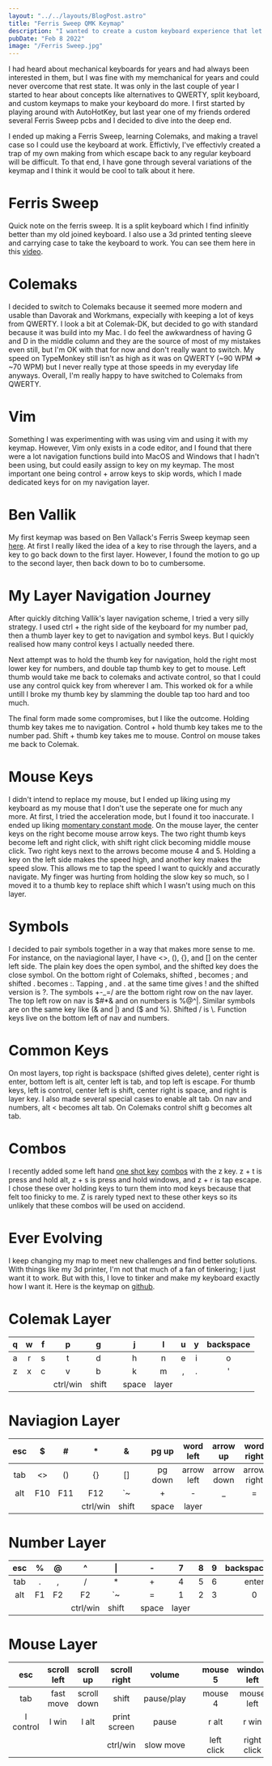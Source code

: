 ```yaml
---
layout: "../../layouts/BlogPost.astro"
title: "Ferris Sweep QMK Keymap"
description: "I wanted to create a custom keyboard experience that let me do everything I needed to operate both my Mac and PC devices."
pubDate: "Feb 8 2022"
image: "/Ferris Sweep.jpg"
---
```


I had heard about mechanical keyboards for years and had always been interested in them, but I was fine with my memchanical for years and could never overcome that rest state. It was only in the last couple of year I started to hear about concepts like alternatives to QWERTY, split keyboard, and custom keymaps to make your keyboard do more. I first started by playing around with AutoHotKey, but last year one of my friends ordered several Ferris Sweep pcbs and I decided to dive into the deep end.

I ended up making a Ferris Sweep, learning Colemaks, and making a travel case so I could use the keyboard at work. Effictivly, I've effectivly created a trap of my own making from which escape back to any regular keyboard will be difficult. To that end, I have gone through several variations of the keymap and I think it would be cool to talk about it here.

# Ferris Sweep
Quick note on the ferris sweep. It is a split keyboard which I find infinitly better than my old joined keyboard. I also use a 3d printed tenting sleeve and carrying case to take the keyboard to work. You can see them here in this [video](https://youtu.be/TVBhc0QNWDM).

# Colemaks
I decided to switch to Colemaks because it seemed more modern and usable than Davorak and Workmans, expecially with keeping a lot of keys from QWERTY. I look a bit at Colemak-DK, but decided to go with standard because it was build into my Mac. I do feel the awkwardness of having G and D in the middle column and they are the source of most of my mistakes even still, but I'm OK with that for now and don't really want to switch. My speed on TypeMonkey still isn't as high as it was on QWERTY (~90 WPM => ~70 WPM) but I never really type at those speeds in my everyday life anyways. Overall, I'm really happy to have switched to Colemaks from QWERTY.

# Vim
Something I was experimenting with was using vim and using it with my keymap. However, Vim only exists in a code editor, and I found that there were a lot navigation functions build into MacOS and Windows that I hadn't been using, but could easily assign to key on my keymap. The most important one being control + arrow keys to skip words, which I made dedicated keys for on my navigation layer.

# Ben Vallik
My first keymap was based on Ben Vallack's Ferris Sweep keymap seen [here](https://www.youtube.com/watch?v=8wZ8FRwOzhU&ab_channel=BenVallack). At first I really liked the idea of a key to rise through the layers, and a key to go back down to the first layer. However, I found the motion to go up to the second layer, then back down to bo to cumbersome.

# My Layer Navigation Journey
After quickly ditching Vallik's layer navigation scheme, I tried a very silly strategy. I used ctrl + the right side of the keyboard for my number pad, then a thumb layer key to get to navigation and symbol keys. But I quickly realised how many control keys I actually needed there.

Next attempt was to hold the thumb key for navigation, hold the right most lower key for numbers, and double tap thumb key to get to mouse. Left thumb would take me back to colemaks and activate control, so that I could use any control quick key from wherever I am. This worked ok for a while untill I broke my thumb key by slamming the double tap too hard and too much.

The final form made some compromises, but I like the outcome. Holding thumb key takes me to navigation. Control + hold thumb key takes me to the number pad. Shift + thumb key takes me to mouse. Control on mouse takes me back to Colemak.

# Mouse Keys
I didn't intend to replace my mouse, but I ended up liking using my keyboard as my mouse that I don't use the seperate one for much any more. At first, I tried the acceleration mode, but I found it too inaccurate. I ended up liking [momentary constant mode](https://docs.qmk.fm/#/feature_mouse_keys). On the mouse layer, the center keys on the right become mouse arrow keys. The two right thumb keys become left and right click, with shift right click becoming middle mouse click. Two right keys next to the arrows become mouse 4 and 5. Holding a key on the left side makes the speed high, and another key makes the speed slow. This allows me to tap the speed I want to quickly and accuratly navigate. My finger was hurting from holding the slow key so much, so I moved it to a thumb key to replace shift which I wasn't using much on this layer.

# Symbols
I decided to pair symbols together in a way that makes more sense to me. For instance, on the naviagional layer, I have <>, (), {}, and [] on the center left side. The plain key does the open symbol, and the shifted key does the close symbol. On the bottom right of Colemaks, shifted , becomes ; and shifted . becomes :. Tapping , and . at the same time gives ! and the shifted version is ?. The symbols +-_=/ are the bottom right row on the nav layer. The top left row on nav is \$#*& and on numbers is \%@^|. Similar symbols are on the same key like (& and |) and ($ and %). Shifted / is \\. Function keys live on the bottom left of nav and numbers.

# Common Keys
On most layers, top right is backspace (shifted gives delete), center right is enter, bottom left is alt, center left is tab, and top left is escape. For thumb keys, left is control, center left is shift, center right is space, and right is layer key. I also made several special cases to enable alt tab. On nav and numbers, alt < becomes alt tab. On Colemaks control shift g becomes alt tab.

# Combos
I recently added some left hand [one shot key](https://docs.qmk.fm/#/one_shot_keys) [combos](https://docs.qmk.fm/#/feature_combo) with the z key. z + t is press and hold alt, z + s is press and hold windows, and z + r is tap escape. I chose these over holding keys to turn them into mod keys because that felt too finicky to me. Z is rarely typed next to these other keys so its unlikely that these combos will be used on accidend.

# Ever Evolving
I keep changing my map to meet new challenges and find better solutions. With things like my 3d printer, I'm not that much of a fan of tinkering; I just want it to work. But with this, I love to tinker and make my keyboard exactly how I want it. Here is the keymap on [github](https://github.com/Gateway3B/G3-Macros/tree/master/FerrisSweep).

# Colemak Layer

| q | w | f |   p      |   g   |   |   j   |   l   | u | y | backspace |
|:-:|:-:|:-:|:--------:|:-----:|:-:|:-----:|:-----:|:-:|:-:|:---------:|
| a | r | s |   t      |   d   |   |   h   |   n   | e | i |     o     |
| z | x | c |   v      |   b   |   |   k   |   m   | , | . |     '     |
|   |   |   | ctrl/win | shift |   | space | layer |   |   |           |

# Naviagion Layer

| esc |  $  |  #  |     *    |   &   |   |  pg up  | word left |  arrow up  |  word right | backspace/del |
|:---:|:---:|:---:|:--------:|:-----:|:-:|:-------:|:----------:|:----------:|:-----------:|:-------------:|
| tab |  <> |  () |    {}    |   []  |   | pg down | arrow left | arrow down | arrow right |     enter     |
| alt | F10 | F11 |    F12   |   `~  |   |    +    |      -     |      _     |      =      |       /       |
|     |     |     | ctrl/win | shift |   | space   | layer      |            |             |               |

# Number Layer

| esc |  % |  @ |     ^    |   \|  |   |   -   |   7   | 8 | 9 | backspace/del |
|:---:|:--:|:--:|:--------:|:-----:|:-:|:-----:|:-----:|:-:|:-:|:-------------:|
| tab |  . |  , |     /    |   *   |   |   +   |   4   | 5 | 6 |     enter     |
| alt | F1 | F2 |    F2    |   `~  |   |   =   |   1   | 2 | 3 |       0       |
|     |    |    | ctrl/win | shift |   | space | layer |   |   |               |I

# Mouse Layer

|    esc    | scroll left |  scroll up  | scroll right |   volume   |   | mouse 5 | window left |   mouse up  | window right | backspace/del |
|:---------:|:-----------:|:-----------:|:------------:|:----------:|:-:|:-------:|:-----------:|:-----------:|:------------:|:-------------:|
|    tab    |  fast move  | scroll down |     shift    | pause/play |   | mouse 4 |  mouse left |  mouse down |  mouse right |     enter     |
| l control |    l win    |    l alt    | print screen |    pause   |   |  r alt  |    r win    | scroll lock |   r control  |      n/a      |
|           |             |             | ctrl/win     | slow move  |   | left click | right click |             |              |               |
